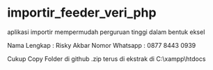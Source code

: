 # importir_feeder_veri_php
aplikasi importir mempermudah perguruan tinggi dalam bentuk eksel

Nama Lengkap : Risky Akbar
Nomor Whatsapp : 0877 8443 0939 


Cukup Copy Folder di github .zip terus di ekstrak di C:\xampp\htdocs

